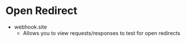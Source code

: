 # Open Redirect
* webhook.site
   	* Allows you to view requests/responses to test for open redirects

